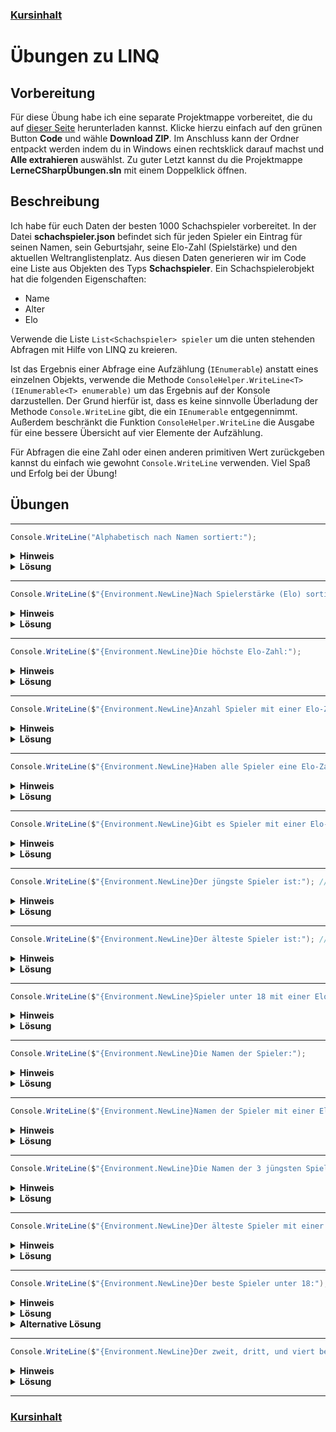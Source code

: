 ### [Kursinhalt](../README.md)

Übungen zu LINQ
================

Vorbereitung
-------------

Für diese Übung habe ich eine separate Projektmappe vorbereitet, die du auf [dieser Seite](https://github.com/m31coding/lerne-csharp-uebungen) herunterladen kannst. Klicke hierzu einfach auf den grünen Button **Code** und wähle **Download ZIP**. Im Anschluss kann der Ordner entpackt werden indem du in Windows einen rechtsklick darauf machst und **Alle extrahieren** auswählst. Zu guter Letzt kannst du die Projektmappe **LerneCSharpÜbungen.sln** mit einem Doppelklick öffnen.

Beschreibung
-------------

Ich habe für euch Daten der besten 1000 Schachspieler vorbereitet. In der Datei **schachspieler.json** befindet sich für jeden Spieler ein Eintrag für seinen Namen, sein Geburtsjahr, seine Elo-Zahl (Spielstärke) und den aktuellen Weltranglistenplatz. Aus diesen Daten generieren wir im Code eine Liste aus Objekten des Typs **Schachspieler**. Ein Schachspielerobjekt hat die folgenden Eigenschaften:

- Name
- Alter
- Elo

Verwende die Liste `List<Schachspieler> spieler` um die unten stehenden Abfragen mit Hilfe von LINQ zu kreieren. 

Ist das Ergebnis einer Abfrage eine Aufzählung (`IEnumerable`) anstatt eines einzelnen Objekts, verwende die Methode `ConsoleHelper.WriteLine<T>(IEnumerable<T> enumerable)` um das Ergebnis auf der Konsole darzustellen. Der Grund hierfür ist, dass es keine sinnvolle Überladung der Methode `Console.WriteLine` gibt, die ein `IEnumerable` entgegennimmt. Außerdem beschränkt die Funktion `ConsoleHelper.WriteLine` die Ausgabe für eine bessere Übersicht auf vier Elemente der Aufzählung. 

Für Abfragen die eine Zahl oder einen anderen primitiven Wert zurückgeben kannst du einfach wie gewohnt `Console.WriteLine` verwenden. Viel Spaß und Erfolg bei der Übung!

Übungen
--------

---

```cs
Console.WriteLine("Alphabetisch nach Namen sortiert:");
```

<details>
<summary><b>Hinweis</b></summary>
Verwende OrderBy.
</details>

<details>
<summary><b>Lösung</b></summary>
<br>

```cs
ConsoleHelper.WriteLine(spieler.OrderBy(s => s.Name));
```
</details>

---

```cs
Console.WriteLine($"{Environment.NewLine}Nach Spielerstärke (Elo) sortiert (stärkste zuerst):");
```

<details>
<summary><b>Hinweis</b></summary>
Verwende OrderByDescending.
</details>

<details>
<summary><b>Lösung</b></summary>
<br>

```cs
ConsoleHelper.WriteLine(spieler.OrderByDescending(s => s.Elo));

```
</details>

---

```cs
Console.WriteLine($"{Environment.NewLine}Die höchste Elo-Zahl:");
```

<details>
<summary><b>Hinweis</b></summary>
Verwende die Max-Methode.
</details>

<details>
<summary><b>Lösung</b></summary>
<br>

```cs
Console.WriteLine(spieler.Max(s => s.Elo));
```
</details>

---

```cs
Console.WriteLine($"{Environment.NewLine}Anzahl Spieler mit einer Elo-Zahl > 2600:");
```

<details>
<summary><b>Hinweis</b></summary>
Verwende die Count-Methode.
</details>

<details>
<summary><b>Lösung</b></summary>
<br>

```cs
Console.WriteLine(spieler.Count(s => s.Elo > 2600));
```
</details>

---

```cs
Console.WriteLine($"{Environment.NewLine}Haben alle Spieler eine Elo-Zahl > 2500?");
```

<details>
<summary><b>Hinweis</b></summary>
Verwende die All-Methode.
</details>

<details>
<summary><b>Lösung</b></summary>
<br>

```cs
Console.WriteLine(spieler.All(s => s.Elo > 2500));
```
</details>

---

```cs
Console.WriteLine($"{Environment.NewLine}Gibt es Spieler mit einer Elo-Zahl > 2600, die 60 Jahre oder älter sind?");
```

<details>
<summary><b>Hinweis</b></summary>
Verwende die Any-Methode.
</details>

<details>
<summary><b>Lösung</b></summary>
<br>

```cs
Console.WriteLine(spieler.Any(s => s.Elo > 2600 && s.Alter >= 60));
```
</details>

---

```cs
Console.WriteLine($"{Environment.NewLine}Der jüngste Spieler ist:"); // verwende Aggregate
```

<details>
<summary><b>Hinweis</b></summary>
Der neue aggregierte Spieler ist der Jüngere von dem aktuellen aggregierten Spieler und dem Nächsten. 
</details>

<details>
<summary><b>Lösung</b></summary>
<br>

```cs
Console.WriteLine(spieler.Aggregate((s1, s2) => s1.Alter < s2.Alter ? s1 : s2));
```
</details>

---

```cs
Console.WriteLine($"{Environment.NewLine}Der älteste Spieler ist:"); // verwende Aggregate
```

<details>
<summary><b>Hinweis</b></summary>
Der neue aggregierte Spieler ist der Ältere von dem aktuellen aggregierten Spieler und dem Nächsten. 
</details>

<details>
<summary><b>Lösung</b></summary>
<br>

```cs
Console.WriteLine(spieler.Aggregate((s1, s2) => s1.Alter > s2.Alter ? s1 : s2));
```
</details>

---

```cs
Console.WriteLine($"{Environment.NewLine}Spieler unter 18 mit einer Elo-Zahl > 2500:");
```

<details>
<summary><b>Hinweis</b></summary>
Verwende die Where-Methode.
</details>

<details>
<summary><b>Lösung</b></summary>
<br>

```cs
ConsoleHelper.WriteLine(spieler.Where(s => s.Alter < 18 && s.Elo > 2500));
```
</details>

---

```cs
Console.WriteLine($"{Environment.NewLine}Die Namen der Spieler:");
```

<details>
<summary><b>Hinweis</b></summary>
Verwende die Select-Methode.
</details>

<details>
<summary><b>Lösung</b></summary>
<br>

```cs
ConsoleHelper.WriteLine(spieler.Select(s => s.Name));
```
</details>

---

```cs
Console.WriteLine($"{Environment.NewLine}Namen der Spieler mit einer Elo-Zahl über 2600:");
```

<details>
<summary><b>Hinweis</b></summary>
Verwende die Where- und die Select-Methode.
</details>

<details>
<summary><b>Lösung</b></summary>
<br>

```cs
ConsoleHelper.WriteLine(spieler.Where(s => s.Elo > 2600).Select(s => s.Name));
```
</details>

---

```cs
Console.WriteLine($"{Environment.NewLine}Die Namen der 3 jüngsten Spieler:");
```

<details>
<summary><b>Hinweis</b></summary>
Verwende die OrderBy-, die Take-, und die Select-Methode.
</details>

<details>
<summary><b>Lösung</b></summary>
<br>

```cs
ConsoleHelper.WriteLine(spieler.OrderBy(s => s.Alter).Take(3).Select(s => s.Name));
```
</details>

---

```cs
Console.WriteLine($"{Environment.NewLine}Der älteste Spieler mit einer Elo-Zahl > 2600:");
```

<details>
<summary><b>Hinweis</b></summary>
Verwende die OrderByDescending- und die First-Methode.
</details>

<details>
<summary><b>Lösung</b></summary>
<br>

```cs
Console.WriteLine(spieler.OrderByDescending(s => s.Alter).First(s => s.Elo > 2600));
```
</details>

---

```cs
Console.WriteLine($"{Environment.NewLine}Der beste Spieler unter 18:");
```

<details>
<summary><b>Hinweis</b></summary>
Verwende die Where-, die OrderByDescending-, und die First-Methode.
<br>
Alternativ: Verwende die Where- und die Aggregate-Methode.
</details>

<details>
<summary><b>Lösung</b></summary>
<br>

```cs
Console.WriteLine(spieler.Where(s => s.Alter < 18).OrderByDescending(s => s.Elo).First());
```
</details>

<details>
<summary><b>Alternative Lösung</b></summary>
<br>

```cs
Console.WriteLine(spieler.Where(s => s.Alter < 18).Aggregate((s1, s2) => s1.Elo > s2.Elo ? s1 : s2));
```
</details>

---

```cs
Console.WriteLine($"{Environment.NewLine}Der zweit, dritt, und viert beste Spieler unter 18:");
```

<details>
<summary><b>Hinweis</b></summary>
Verwende die Where-, die OrderByDescending-, die Skip-, und die Take-Methode.
</details>

<details>
<summary><b>Lösung</b></summary>
<br>

```cs
ConsoleHelper.WriteLine(spieler.Where(s => s.Alter < 18).OrderByDescending(s => s.Elo).Skip(1).Take(3));
```
</details>

---

### [Kursinhalt](../README.md)
